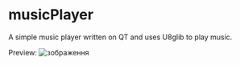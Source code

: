 # musicPlayer
A simple music player written on QT and uses U8glib to play music.

Preview:
![зображення](https://user-images.githubusercontent.com/57674822/191693429-677b609b-3ba7-4cfa-ab2c-d01f9f716fff.png)
